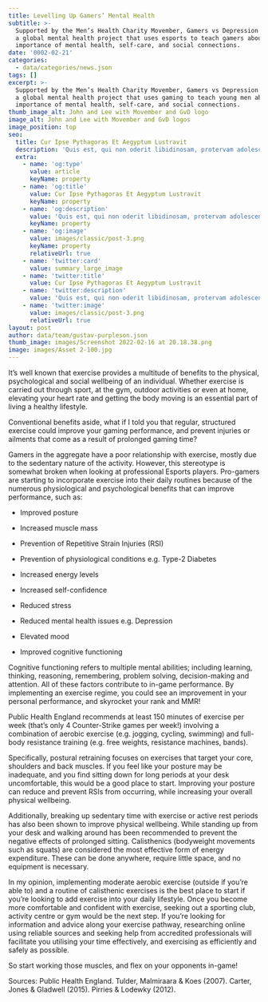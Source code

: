 ```yaml
---
title: Levelling Up Gamers’ Mental Health
subtitle: >-
  Supported by the Men’s Health Charity Movember, Gamers vs Depression (GVD) is
  a global mental health project that uses esports to teach gamers about the
  importance of mental health, self-care, and social connections.
date: '0002-02-21'
categories:
  - data/categories/news.json
tags: []
excerpt: >-
  Supported by the Men’s Health Charity Movember, Gamers vs Depression (GVD) is
  a global mental health project that uses gaming to teach young men about the
  importance of mental health, self-care, and social connections.
thumb_image_alt: John and Lee with Movember and GvD logo
image_alt: John and Lee with Movember and GvD logos
image_position: top
seo:
  title: Cur Ipse Pythagoras Et Aegyptum Lustravit
  description: 'Quis est, qui non oderit libidinosam, protervam adolescentiam'
  extra:
    - name: 'og:type'
      value: article
      keyName: property
    - name: 'og:title'
      value: Cur Ipse Pythagoras Et Aegyptum Lustravit
      keyName: property
    - name: 'og:description'
      value: 'Quis est, qui non oderit libidinosam, protervam adolescentiam'
      keyName: property
    - name: 'og:image'
      value: images/classic/post-3.png
      keyName: property
      relativeUrl: true
    - name: 'twitter:card'
      value: summary_large_image
    - name: 'twitter:title'
      value: Cur Ipse Pythagoras Et Aegyptum Lustravit
    - name: 'twitter:description'
      value: 'Quis est, qui non oderit libidinosam, protervam adolescentiam'
    - name: 'twitter:image'
      value: images/classic/post-3.png
      relativeUrl: true
layout: post
author: data/team/gustav-purpleson.json
thumb_image: images/Screenshot 2022-02-16 at 20.18.38.png
image: images/Asset 2-100.jpg
---
```

It’s well known that exercise provides a multitude of benefits to the physical, psychological and social wellbeing of an individual. Whether exercise is carried out through sport, at the gym, outdoor activities or even at home, elevating your heart rate and getting the body moving is an essential part of living a healthy lifestyle. 

Conventional benefits aside, what if I told you that regular, structured exercise could improve your gaming performance, and prevent injuries or ailments that come as a result of prolonged gaming time?

Gamers in the aggregate have a poor relationship with exercise, mostly due to the sedentary nature of the activity. However, this stereotype is somewhat broken when looking at professional Esports players. Pro-gamers are starting to incorporate exercise into their daily routines because of the numerous physiological and psychological benefits that can improve performance, such as: 

*   Improved posture

*   Increased muscle mass

*   Prevention of Repetitive Strain Injuries (RSI)

*   Prevention of physiological conditions e.g. Type-2 Diabetes

*   Increased energy levels

*   Increased self-confidence

*   Reduced stress

*   Reduced mental health issues e.g. Depression

*   Elevated mood

*   Improved cognitive functioning

Cognitive functioning refers to multiple mental abilities; including learning, thinking, reasoning, remembering, problem solving, decision-making and attention. All of these factors contribute to in-game performance. By implementing an exercise regime, you could see an improvement in your personal performance, and skyrocket your rank and MMR! 

Public Health England recommends at least 150 minutes of exercise per week (that’s only 4 Counter-Strike games per week!) involving a combination of aerobic exercise (e.g. jogging, cycling, swimming) and full-body resistance training (e.g. free weights, resistance machines, bands). 

Specifically, postural retraining focuses on exercises that target your core, shoulders and back muscles. If you feel like your posture may be inadequate, and you find sitting down for long periods at your desk uncomfortable, this would be a good place to start. Improving your posture can reduce and prevent RSIs from occurring, while increasing your overall physical wellbeing. 

Additionally, breaking up sedentary time with exercise or active rest periods has also been shown to improve physical wellbeing. While standing up from your desk and walking around has been recommended to prevent the negative effects of prolonged sitting. Calisthenics (bodyweight movements such as squats) are considered the most effective form of energy expenditure. These can be done anywhere, require little space, and no equipment is necessary. 

In my opinion, implementing moderate aerobic exercise (outside if you’re able to) and a routine of calisthenic exercises is the best place to start if you’re looking to add exercise into your daily lifestyle. Once you become more comfortable and confident with exercise, seeking out a sporting club, activity centre or gym would be the next step. If you’re looking for information and advice along your exercise pathway, researching online using reliable sources and seeking help from accredited professionals will facilitate you utilising your time effectively, and exercising as efficiently and safely as possible. 

So start working those muscles, and flex on your opponents in-game! 

Sources: Public Health England. Tulder, Malmiraara & Koes (2007). Carter, Jones & Gladwell (2015). Pirries & Lodewky (2012). 
